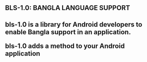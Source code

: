 <h2> BLS-1.0: BANGLA LANGUAGE SUPPORT <h2>

<p> bls-1.0 is a library for Android developers to enable Bangla support in an application. </p>
<p> bls-1.0 adds a method to your Android application </p>
